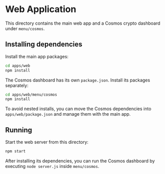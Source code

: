 <!-- @deprecated -->
# Web Application

This directory contains the main web app and a Cosmos crypto dashboard under `menu/cosmos`.

## Installing dependencies

Install the main app packages:

```bash
cd apps/web
npm install
```

The Cosmos dashboard has its own `package.json`. Install its packages separately:

```bash
cd apps/web/menu/cosmos
npm install
```

To avoid nested installs, you can move the Cosmos dependencies into `apps/web/package.json` and manage them with the main app.

## Running

Start the web server from this directory:

```bash
npm start
```

After installing its dependencies, you can run the Cosmos dashboard by executing `node server.js` inside `menu/cosmos`.
